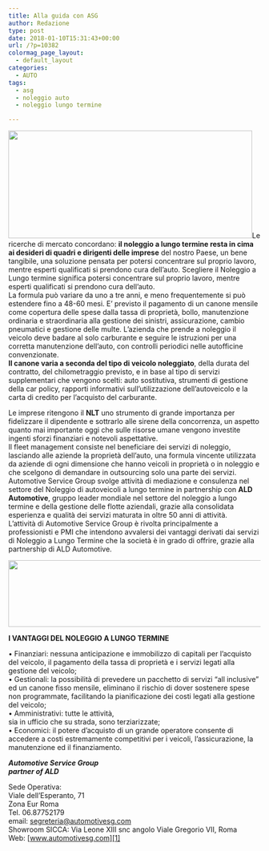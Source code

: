```yaml
---
title: Alla guida con ASG
author: Redazione
type: post
date: 2018-01-10T15:31:43+00:00
url: /?p=10382
colormag_page_layout:
  - default_layout
categories:
  - AUTO
tags:
  - asg
  - noleggio auto
  - noleggio lungo termine

---
```

<img decoding="async" loading="lazy" class="alignleft wp-image-10385 " src="https://progressonline.it/wp-content/uploads/2018/01/automotive-service-group.jpg" alt="" width="487" height="215" />Le ricerche di mercato concordano: **il noleggio a lungo termine resta in cima ai desideri di quadri e dirigenti delle imprese** del nostro Paese, un bene tangibile, una soluzione pensata per potersi concentrare sul proprio lavoro, mentre esperti qualificati si prendono cura dell’auto. Scegliere il Noleggio a Lungo termine significa potersi concentrare sul proprio lavoro, mentre esperti qualificati si prendono cura dell’auto.  
La formula può variare da uno a tre anni, e meno frequentemente si può estendere fino a 48-60 mesi. E’ previsto il pagamento di un canone mensile come copertura delle spese dalla tassa di proprietà, bollo, manutenzione ordinaria e straordinaria alla gestione dei sinistri, assicurazione, cambio pneumatici e gestione delle multe. L’azienda che prende a noleggio il veicolo deve badare al solo carburante e seguire le istruzioni per una corretta manutenzione dell’auto, con controlli periodici nelle autofficine convenzionate.  
**Il canone varia a seconda del tipo di veicolo noleggiato**, della durata del contratto, del chilometraggio previsto, e in base al tipo di servizi supplementari che vengono scelti: auto sostitutiva, strumenti di gestione della car policy, rapporti informativi sull’utilizzazione dell’autoveicolo e la carta di credito per l’acquisto del carburante.

Le imprese ritengono il **NLT** uno strumento di grande importanza per fidelizzare il dipendente e sottrarlo alle sirene della concorrenza, un aspetto quanto mai importante oggi che sulle risorse umane vengono investite ingenti sforzi finanziari e notevoli aspettative.  
Il fleet management consiste nel beneficiare dei servizi di noleggio, lasciando alle aziende la proprietà dell’auto, una formula vincente utilizzata da aziende di ogni dimensione che hanno veicoli in proprietà o in noleggio e che scelgono di demandare in outsourcing solo una parte dei servizi.  
Automotive Service Group svolge attività di mediazione e consulenza nel settore del Noleggio di autoveicoli a lungo termine in partnership con **ALD Automotive**, gruppo leader mondiale nel settore del noleggio a lungo termine e della gestione delle flotte aziendali, grazie alla consolidata esperienza e qualità dei servizi maturata in oltre 50 anni di attività.  
L’attività di Automotive Service Group è rivolta principalmente a professionisti e PMI che intendono avvalersi dei vantaggi derivati dai servizi di Noleggio a Lungo Termine che la società è in grado di offrire, grazie alla partnership di ALD Automotive.

<img decoding="async" loading="lazy" class="aligncenter wp-image-10371 " src="https://progressonline.it/wp-content/uploads/2018/12/asg.jpg" alt="" width="667" height="133" /> 

**I VANTAGGI DEL NOLEGGIO A LUNGO TERMINE**

• Finanziari: nessuna anticipazione e immobilizzo di capitali per l’acquisto del veicolo, il pagamento della tassa di proprietà e i servizi legati alla gestione del veicolo;  
• Gestionali: la possibilità di prevedere un pacchetto di servizi “all inclusive” ed un canone fisso mensile, eliminano il rischio di dover sostenere spese non programmate, facilitando la pianificazione dei costi legati alla gestione del veicolo;  
• Amministrativi: tutte le attività,  
sia in ufficio che su strada, sono terziarizzate;  
• Economici: il potere d’acquisto di un grande operatore consente di accedere a costi estremamente competitivi per i veicoli, l’assicurazione, la manutenzione ed il finanziamento.

_**Automotive Service Group**_  
_**partner of ALD**_

Sede Operativa:  
Viale dell’Esperanto, 71  
Zona Eur Roma  
Tel. 06.87752179  
email: segreteria@automotivesg.com  
Showroom SICCA: Via Leone XIII snc angolo Viale Gregorio VII, Roma  
Web: [www.automotivesg.com][1]

 [1]: https://www.automotivesg.com
